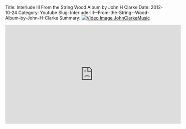 Title: Interlude III  From the String  Wood Album by John H Clarke
Date: 2012-10-24
Category: Youtube
Slug: Interlude-III--From-the-String--Wood-Album-by-John-H-Clarke
Summary: <a href="/Interlude-III--From-the-String--Wood-Album-by-John-H-Clarke.html"><img src="https://i.ytimg.com/vi/54PFoshLpIo/hqdefault.jpg" alt="Video Image JohnClarkeMusic"></a>

<iframe width="560" height="315" src="https://www.youtube.com/embed/54PFoshLpIo" title="YouTube video player" frameborder="0" allow="accelerometer; autoplay; clipboard-write; encrypted-media; gyroscope; picture-in-picture" allowfullscreen></iframe>

